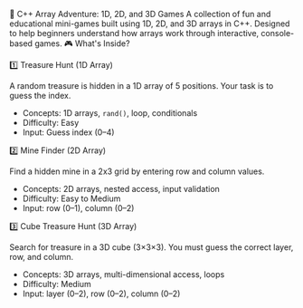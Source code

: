 🧠 C++ Array Adventure: 1D, 2D, and 3D Games
A collection of fun and educational mini-games built using 1D, 2D, and 3D arrays in C++. Designed to help beginners understand how arrays work through interactive, console-based games.
🎮 What's Inside?

1️⃣ Treasure Hunt (1D Array)

A random treasure is hidden in a 1D array of 5 positions. Your task is to guess the index.

- Concepts: 1D arrays, `rand()`, loop, conditionals
- Difficulty: Easy
- Input: Guess index (0–4)

 2️⃣ Mine Finder (2D Array)

Find a hidden mine in a 2x3 grid by entering row and column values.

- Concepts: 2D arrays, nested access, input validation
- Difficulty: Easy to Medium
- Input: row (0–1), column (0–2)

 3️⃣ Cube Treasure Hunt (3D Array)

Search for treasure in a 3D cube (3×3×3). You must guess the correct layer, row, and column.

- Concepts: 3D arrays, multi-dimensional access, loops
- Difficulty: Medium
- Input: layer (0–2), row (0–2), column (0–2)
